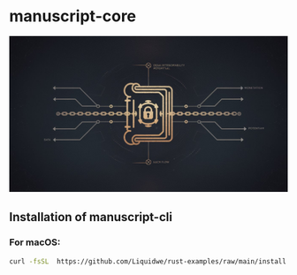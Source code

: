 # manuscript-core

![manuscript](./images/manuscript_logo.jpeg)

## Installation of manuscript-cli
### For macOS:
```bash
curl -fsSL  https://github.com/Liquidwe/rust-examples/raw/main/install.sh | bash
```